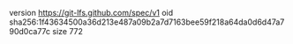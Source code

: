 version https://git-lfs.github.com/spec/v1
oid sha256:1f43634500a36d213e487a09b2a7d7163bee59f218a64da0d6d47a790d0ca77c
size 772
